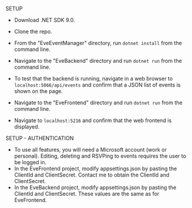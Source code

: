 SETUP
- Download .NET SDK 9.0.
- Clone the repo.
- From the "EveEventManager" directory, run `dotnet install` from the command line.

- Navigate to the "EveBackend" directory and run `dotnet run` from the command line.
- To test that the backend is running, navigate in a web browser to `localhost:5066/api/events` and confirm that a JSON list of events is shown on the page.

- Navigate to the "EveFrontend" directory and run `dotnet run` from the command line.
- Navigate to `localhost:5216` and confirm that the web frontend is displayed.

SETUP - AUTHENTICATION
- To use all features, you will need a Microsoft account (work or personal). Editing, deleting and RSVPing to events requires the user to be logged in.
- In the EveFrontend project, modify appsettings.json by pasting the ClientId and ClientSecret. Contact me to obtain the ClientId and ClientSecret.
- In the EveBackend project, modify appsettings.json by pasting the ClientId and ClientSecret. These values are the same as for EveFrontend.
